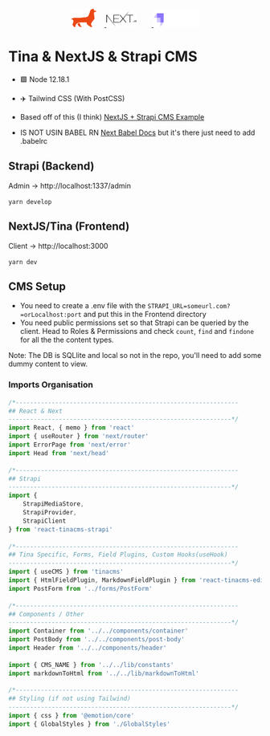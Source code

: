 <p align="center">
  <a href="https://tinacms.org">
    <img style="padding-right: 16px;"  src="./static/tina.svg" width="50" height="36">
  </a>
  <a href="https://nextjs.org/">
    <img style="padding-right: 30px;" src="./static/nextjs.svg" width="60" height="32">
  </a>
    <a href="https://strapi.io/">
    <img src="./static/strapi.svg" width="90" height="32">
  </a>
</p>

# Tina & NextJS & Strapi CMS

- 🟩 Node 12.18.1

- ✈️ Tailwind CSS (With PostCSS) 

- Based off of this (I think) [NextJS + Strapi CMS Example](https://github.com/vercel/next.js/tree/canary/examples/cms-strapi)

- IS NOT USIN BABEL RN [Next Babel Docs](https://nextjs.org/docs/advanced-features/customizing-babel-config) but it's there just need to add .babelrc

## Strapi (Backend)

Admin -> http://localhost:1337/admin

`yarn develop`

## NextJS/Tina (Frontend)

Client -> http://localhost:3000

`yarn dev`

## CMS Setup

- You need to create a .env file with the `STRAPI_URL=someurl.com?=orLocalhost:port` and put this in the Frontend directory
- You need public permissions set so that Strapi can be queried by the client. Head to Roles & Permissions and check `count`, `find` and `findone` for all the the content types. 

Note: The DB is SQLlite and local so not in the repo, you'll need to add some dummy content to view. 

### Imports Organisation

```javascript
/*--------------------------------------------------------------
## React & Next
--------------------------------------------------------------*/
import React, { memo } from 'react'
import { useRouter } from 'next/router'
import ErrorPage from 'next/error'
import Head from 'next/head'

/*--------------------------------------------------------------
## Strapi
--------------------------------------------------------------*/
import {
    StrapiMediaStore,
    StrapiProvider,
    StrapiClient
} from 'react-tinacms-strapi'

/*--------------------------------------------------------------
## Tina Specific, Forms, Field Plugins, Custom Hooks(useHook)
--------------------------------------------------------------*/
import { useCMS } from 'tinacms'
import { HtmlFieldPlugin, MarkdownFieldPlugin } from 'react-tinacms-editor'
import PostForm from '../forms/PostForm'

/*--------------------------------------------------------------
## Components / Other
--------------------------------------------------------------*/
import Container from '../../components/container'
import PostBody from '../../components/post-body'
import Header from '../../components/header'

import { CMS_NAME } from '../../lib/constants'
import markdownToHtml from '../../lib/markdownToHtml'

/*--------------------------------------------------------------
## Styling (if not using Tailwind)
--------------------------------------------------------------*/
import { css } from '@emotion/core'
import { GlobalStyles } from './GlobalStyles'


```
